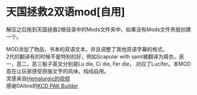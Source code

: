 # 天国拯救2双语mod[自用]
解压之后拖到天国拯救2根目录中的Mods文件夹中，如果没有Mods文件夹就创建一个。

MOD添加了物品，书本的双语文本，并且调整了其他双语字幕的格式。  
2代的翻译有的时候不是特别的好，例如Scapular with saint被翻译为肩衣，恶一，恶二，恶三骰子英文分别是Lu die, Ci die, Fer die，
对应了Lucifer。本MOD意在让玩家感受原版文字的风味，纯纯自用。  
灵感来自[Hemalurgic的视频](https://www.bilibili.com/video/BV1uGNWeDE9L)  
感谢0Altire的[KCD PAK Builder](https://www.nexusmods.com/kingdomcomedeliverance2/mods/78)
